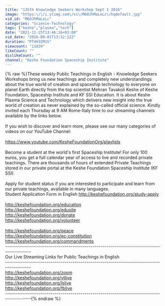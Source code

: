```yaml
---
title: "135th Knowledge Seekers Workshop Sept 1 2016"
image: "https:\/\/i.ytimg.com\/vi\/M6OJhMaLeLc\/hqdefault.jpg"
vid_id: "M6OJhMaLeLc"
categories: "Science-Technology"
tags: ["keshe","plasma","tech"]
date: "2021-11-25T13:46:16+03:00"
vid_date: "2016-09-01T13:32:12Z"
duration: "PT4H32M1S"
viewcount: "11839"
likeCount: ""
dislikeCount: ""
channel: "Keshe Foundation Spaceship Institute"
---
```

{% raw %}These weekly Public Teachings in English - Knowledge Seekers Workshops bring us new teachings and completely new understandings about the true world of creation and spaceship technology to everyone on planet Earth directly from the top scientist Mehran Tavakoli Keshe of Keshe Foundation, Spaceship Institute and KF SSI Education. It is about Keshe Plasma Science and Technology which delivers new insight into the true world of creation as never explained by the so-called official science. Kindly invited each Thursday at 9 AM Rome-Italy time to our streaming channels available by the links below. <br /><br />If you wish to discover and learn more, please see our many categories of videos on our YouTube Channel: <br /><br /><a rel="nofollow" target="blank" href="https://www.youtube.com/KesheFoundationOrg/playlists">https://www.youtube.com/KesheFoundationOrg/playlists</a><br /><br />Become a student at the world's first Spaceship Institute! For only 100 euros, you get a full calendar year of access to live and recorded private teachings. There are thousands of hours of extended Private Teachings stored in our private portal at the Keshe Foundation Spaceship Institute (KF SSI).<br /><br />Apply for student status if you are interested to participate and learn from our private teachings, available in many languages.<br />Student Application Form in English <a rel="nofollow" target="blank" href="http://keshefoundation.org/study-apply">http://keshefoundation.org/study-apply</a><br /><br /><a rel="nofollow" target="blank" href="http://keshefoundation.org/education">http://keshefoundation.org/education</a><br /><a rel="nofollow" target="blank" href="http://keshefoundation.org/edusite">http://keshefoundation.org/edusite</a><br /><a rel="nofollow" target="blank" href="http://keshefoundation.org/donate">http://keshefoundation.org/donate</a><br /><a rel="nofollow" target="blank" href="http://keshefoundation.org/volunteer">http://keshefoundation.org/volunteer</a><br /><br /><a rel="nofollow" target="blank" href="http://keshefoundation.org/peace">http://keshefoundation.org/peace</a><br /><a rel="nofollow" target="blank" href="http://keshefoundation.org/ec-constitution">http://keshefoundation.org/ec-constitution</a><br /><a rel="nofollow" target="blank" href="http://keshefoundation.org/commandments">http://keshefoundation.org/commandments</a><br />-------------------------------------------------------------------------------------------<br />Our Live Streaming Links for Public Teachings in English<br />-------------------------------------------------------------------------------------------<br /><a rel="nofollow" target="blank" href="http://keshefoundation.org/zoom">http://keshefoundation.org/zoom</a><br /><a rel="nofollow" target="blank" href="http://keshefoundation.org/ytlive">http://keshefoundation.org/ytlive</a><br /><a rel="nofollow" target="blank" href="http://keshefoundation.org/lslive">http://keshefoundation.org/lslive</a><br /><a rel="nofollow" target="blank" href="http://keshefoundation.org/fblive">http://keshefoundation.org/fblive</a><br />-------------------------------------------------------------------------------------------{% endraw %}
